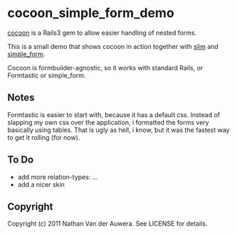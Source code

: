 # cocoon_simple_form_demo

[cocoon](http://github.com/nathanvda/cocoon) is a Rails3 gem to allow easier handling of nested forms.

This is a small demo that shows cocoon in action together with [slim](https://github.com/stonean/slim)
and [simple_form](https://github.com/plataformatec/simple_form).

Cocoon is formbuilder-agnostic, so it works with standard Rails, or Formtastic or simple_form.


## Notes

Formtastic is easier to start with, because it has a default css. Instead of slapping my own css
over the application, i formatted the forms very basically using tables. That is ugly as hell, i know,
but it was the fastest way to get it rolling (for now).


## To Do

* add more relation-types: ...
* add a nicer skin


## Copyright

Copyright (c) 2011 Nathan Van der Auwera. See LICENSE for details.
